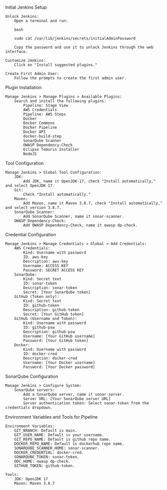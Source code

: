 Initial Jenkins Setup

    Unlock Jenkins:
        Open a terminal and run:

        bash

        sudo cat /var/lib/jenkins/secrets/initialAdminPassword

        Copy the password and use it to unlock Jenkins through the web interface.

    Customize Jenkins:
        Click on "Install suggested plugins."

    Create First Admin User:
        Follow the prompts to create the first admin user.

Plugin Installation

    Manage Jenkins > Manage Plugins > Available Plugins:
        Search and install the following plugins:
            Pipeline: Stage View
            AWS Credentials
            Pipeline: AWS Steps
            Docker
            Docker Commons
            Docker Pipeline
            Docker API
            docker-build-step
            SonarQube Scanner
            OWASP Dependency-Check
            Eclipse Temurin Installer
            NodeJS

Tool Configuration

    Manage Jenkins > Global Tool Configuration:
        JDK:
            Add JDK, name it OpenJDK-17, check "Install automatically," and select OpenJDK 17.
        Git:
            Check "Install automatically."
        Maven:
            Add Maven, name it Maven 3.8.7, check "Install automatically," and select version 3.8.7.
        SonarQube Scanner:
            Add SonarQube Scanner, name it sonar-scanner.
        OWASP Dependency-Check:
            Add OWASP Dependency-Check, name it owasp dp-check.

Credential Configuration

    Manage Jenkins > Manage Credentials > Global > Add Credentials:
        AWS Credentials:
            Kind: Username with password
            ID: aws-key
            Description: aws-key
            Username: ACCESS KEY
            Password: SECRET ACCESS KEY
        SonarQube:
            Kind: Secret text
            ID: sonar-token
            Description: sonar-token
            Secret: [Your SonarQube token]
        GitHub (Token only):
            Kind: Secret text
            ID: github-token
            Description: github-token
            Secret: [Your GitHub token]
        GitHub (Username and Token):
            Kind: Username with password
            ID: github-psw
            Description: github-psw
            Username: [Your GitHub username]
            Password: [Your GitHub token]
        Docker:
            Kind: Username with password
            ID: docker-cred
            Description: docker-cred
            Username: [Your Docker username]
            Password: [Your Docker password]

SonarQube Configuration

    Manage Jenkins > Configure System:
        SonarQube servers:
            Add a SonarQube server, name it sonar-server.
            Server URL: [Your SonarQube server URL]
            Server authentication token: Select sonar-token from the credentials dropdown.

Environment Variables and Tools for Pipeline

    Environment Variables:
        GIT_BRANCH: Default is main.
        GIT_USER_NAME: Default is your username.
        GIT_REPO_NAME: Default is github repo name.
        DOCKER_REPO_NAME: Default is dockerhub repo name.
        SONARQUBE_SCANNER_HOME: sonar-scanner.
        DOCKER_CREDENTIAL: docker-cred.
        SONARQUBE_TOKEN: sonar-token.
        ODC_HOME: owasp dp-check.
        GITHUB_TOKEN: github-token.

    Tools:
        JDK: OpenJDK 17
        Maven: Maven 3.8.7

